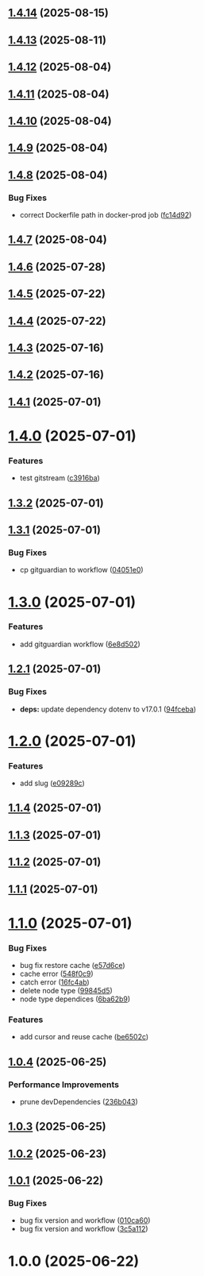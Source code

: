 ## [1.4.14](https://github.com/munirmardinli/pushover-notification/compare/v1.4.13...v1.4.14) (2025-08-15)

## [1.4.13](https://github.com/munirmardinli/pushover-notification/compare/v1.4.12...v1.4.13) (2025-08-11)

## [1.4.12](https://github.com/munirmardinli/pushover-notification/compare/v1.4.11...v1.4.12) (2025-08-04)

## [1.4.11](https://github.com/munirmardinli/pushover-notification/compare/v1.4.10...v1.4.11) (2025-08-04)

## [1.4.10](https://github.com/munirmardinli/pushover-notification/compare/v1.4.9...v1.4.10) (2025-08-04)

## [1.4.9](https://github.com/munirmardinli/pushover-notification/compare/v1.4.8...v1.4.9) (2025-08-04)

## [1.4.8](https://github.com/munirmardinli/pushover-notification/compare/v1.4.7...v1.4.8) (2025-08-04)

### Bug Fixes

- correct Dockerfile path in docker-prod job ([fc14d92](https://github.com/munirmardinli/pushover-notification/commit/fc14d92c8aed494df19d96ed8a2daecfd11cc6c9))

## [1.4.7](https://github.com/munirmardinli/pushover-notification/compare/v1.4.6...v1.4.7) (2025-08-04)

## [1.4.6](https://github.com/munirmardinli/pushover-notification/compare/v1.4.5...v1.4.6) (2025-07-28)

## [1.4.5](https://github.com/munirmardinli/pushover-notification/compare/v1.4.4...v1.4.5) (2025-07-22)

## [1.4.4](https://github.com/munirmardinli/pushover-notification/compare/v1.4.3...v1.4.4) (2025-07-22)

## [1.4.3](https://github.com/munirmardinli/pushover-notification/compare/v1.4.2...v1.4.3) (2025-07-16)

## [1.4.2](https://github.com/munirmardinli/pushover-notification/compare/v1.4.1...v1.4.2) (2025-07-16)

## [1.4.1](https://github.com/munirmardinli/pushover-notification/compare/v1.4.0...v1.4.1) (2025-07-01)

# [1.4.0](https://github.com/munirmardinli/pushover-notification/compare/v1.3.2...v1.4.0) (2025-07-01)

### Features

- test gitstream ([c3916ba](https://github.com/munirmardinli/pushover-notification/commit/c3916bad9bcc4b058b065e8587ff056a607ee717))

## [1.3.2](https://github.com/munirmardinli/pushover-notification/compare/v1.3.1...v1.3.2) (2025-07-01)

## [1.3.1](https://github.com/munirmardinli/pushover-notification/compare/v1.3.0...v1.3.1) (2025-07-01)

### Bug Fixes

- cp gitguardian to workflow ([04051e0](https://github.com/munirmardinli/pushover-notification/commit/04051e05f5054cd2ff026c8eeac94fc9d12f4f41))

# [1.3.0](https://github.com/munirmardinli/pushover-notification/compare/v1.2.1...v1.3.0) (2025-07-01)

### Features

- add gitguardian workflow ([6e8d502](https://github.com/munirmardinli/pushover-notification/commit/6e8d502a295bfcc0fc104c4e8fd3b331b8f23a98))

## [1.2.1](https://github.com/munirmardinli/pushover-notification/compare/v1.2.0...v1.2.1) (2025-07-01)

### Bug Fixes

- **deps:** update dependency dotenv to v17.0.1 ([94fceba](https://github.com/munirmardinli/pushover-notification/commit/94fceba819a6e4e8c9dc13ee1de8a61e0ade7092))

# [1.2.0](https://github.com/munirmardinli/pushover-notification/compare/v1.1.4...v1.2.0) (2025-07-01)

### Features

- add slug ([e09289c](https://github.com/munirmardinli/pushover-notification/commit/e09289c75e58dd7e4eb04eed074b15e4ab0986ce))

## [1.1.4](https://github.com/munirmardinli/pushover-notification/compare/v1.1.3...v1.1.4) (2025-07-01)

## [1.1.3](https://github.com/munirmardinli/pushover-notification/compare/v1.1.2...v1.1.3) (2025-07-01)

## [1.1.2](https://github.com/munirmardinli/pushover-notification/compare/v1.1.1...v1.1.2) (2025-07-01)

## [1.1.1](https://github.com/munirmardinli/pushover-notification/compare/v1.1.0...v1.1.1) (2025-07-01)

# [1.1.0](https://github.com/munirmardinli/pushover-notification/compare/v1.0.4...v1.1.0) (2025-07-01)

### Bug Fixes

- bug fix restore cache ([e57d6ce](https://github.com/munirmardinli/pushover-notification/commit/e57d6ced288162feaadf3232271bdd589aecd8b0))
- cache error ([548f0c9](https://github.com/munirmardinli/pushover-notification/commit/548f0c970700cd9a773c1df7ab7076172812056b))
- catch error ([16fc4ab](https://github.com/munirmardinli/pushover-notification/commit/16fc4ab871ddf3db8568b11ae1f6777a29eb77b9))
- delete node type ([99845d5](https://github.com/munirmardinli/pushover-notification/commit/99845d54d9a06d5cfd98a8836663f9bbabeb80c5))
- node type dependices ([6ba62b9](https://github.com/munirmardinli/pushover-notification/commit/6ba62b9684361766aa83e007f6af4ac4c837e1fa))

### Features

- add cursor and reuse cache ([be6502c](https://github.com/munirmardinli/pushover-notification/commit/be6502cb942c0773cd213d8d150e1b41c2d17682))

## [1.0.4](https://github.com/munirmardinli/pushover-notification/compare/v1.0.3...v1.0.4) (2025-06-25)

### Performance Improvements

- prune devDependencies ([236b043](https://github.com/munirmardinli/pushover-notification/commit/236b043c48ac7794e0997ada60a0871a86835c3b))

## [1.0.3](https://github.com/munirmardinli/pushover-notification/compare/v1.0.2...v1.0.3) (2025-06-25)

## [1.0.2](https://github.com/munirmardinli/pushover-notification/compare/v1.0.1...v1.0.2) (2025-06-23)

## [1.0.1](https://github.com/munirmardinli/pushover-notification/compare/v1.0.0...v1.0.1) (2025-06-22)

### Bug Fixes

- bug fix version and workflow ([010ca60](https://github.com/munirmardinli/pushover-notification/commit/010ca6054a03108c2e2e8a2b4ca96b8b0ee458b6))
- bug fix version and workflow ([3c5a112](https://github.com/munirmardinli/pushover-notification/commit/3c5a112a7e08d01c28577f68503e1f76d9f01e27))

# 1.0.0 (2025-06-22)
